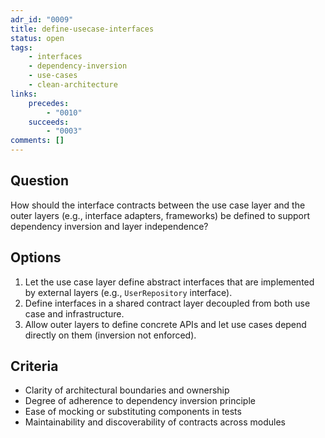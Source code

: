 ```yaml
---
adr_id: "0009"
title: define-usecase-interfaces
status: open
tags:
    - interfaces
    - dependency-inversion
    - use-cases
    - clean-architecture
links:
    precedes:
        - "0010"
    succeeds:
        - "0003"
comments: []
---
```


## <a name="question"></a> Question

How should the interface contracts between the use case layer and the outer layers (e.g., interface adapters, frameworks) be defined to support dependency inversion and layer independence?

## <a name="options"></a> Options

1. <a name="option-1"></a> Let the use case layer define abstract interfaces that are implemented by external layers (e.g., `UserRepository` interface).
2. <a name="option-2"></a> Define interfaces in a shared contract layer decoupled from both use case and infrastructure.
3. <a name="option-3"></a> Allow outer layers to define concrete APIs and let use cases depend directly on them (inversion not enforced).

## <a name="criteria"></a> Criteria

- Clarity of architectural boundaries and ownership
- Degree of adherence to dependency inversion principle
- Ease of mocking or substituting components in tests
- Maintainability and discoverability of contracts across modules
